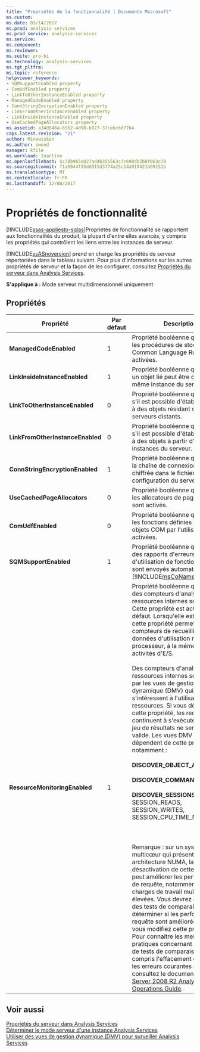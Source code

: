 ```yaml
---
title: "Propriétés de la fonctionnalité | Documents Microsoft"
ms.custom: 
ms.date: 03/14/2017
ms.prod: analysis-services
ms.prod_service: analysis-services
ms.service: 
ms.component: 
ms.reviewer: 
ms.suite: pro-bi
ms.technology: analysis-services
ms.tgt_pltfrm: 
ms.topic: reference
helpviewer_keywords:
- SQMSupportEnabled property
- ComUdfEnabled property
- LinkToOtherInstanceEnabled property
- ManagedCodeEnabled property
- ConnStringEncryptionEnabled property
- LinkFromOtherInstanceEnabled property
- LinkInsideInstanceEnabled property
- UseCachedPageAllocators property
ms.assetid: a34d046a-6562-4d98-b827-37cebc6d77b4
caps.latest.revision: "21"
author: Minewiskan
ms.author: owend
manager: kfile
ms.workload: Inactive
ms.openlocfilehash: 5c78b965e827ad4b355563c7c698db2b8f063c78
ms.sourcegitcommit: f1a6944f95dd015d3774a25c14a919421b09151b
ms.translationtype: MT
ms.contentlocale: fr-FR
ms.lasthandoff: 12/08/2017
---
```

# <a name="feature-properties"></a>Propriétés de fonctionnalité
[!INCLUDE[ssas-appliesto-sqlas](../../includes/ssas-appliesto-sqlas.md)]Propriétés de fonctionnalité se rapportent aux fonctionnalités du produit, la plupart d'entre elles avancés, y compris les propriétés qui contrôlent les liens entre les instances de serveur.  
  
 [!INCLUDE[ssASnoversion](../../includes/ssasnoversion-md.md)] prend en charge les propriétés de serveur répertoriées dans le tableau suivant. Pour plus d’informations sur les autres propriétés de serveur et la façon de les configurer, consultez [Propriétés du serveur dans Analysis Services](../../analysis-services/server-properties/server-properties-in-analysis-services.md).  
  
 **S'applique à :** Mode serveur multidimensionnel uniquement  
  
## <a name="properties"></a>Propriétés  
  
|Propriété|Par défaut|Description|  
|--------------|-------------|-----------------|  
|**ManagedCodeEnabled**|1|Propriété booléenne qui indique si les procédures de stockage du Common Language Runtime sont activées.|  
|**LinkInsideInstanceEnabled**|1|Propriété booléenne qui indique si un objet lié peut être créé dans la même instance du serveur.|  
|**LinkToOtherInstanceEnabled**|0|Propriété booléenne qui indique s'il est possible d'établir des liens à des objets résidant sur des serveurs distants.|  
|**LinkFromOtherInstanceEnabled**|0|Propriété booléenne qui indique s'il est possible d'établir des liens à des objets à partir d'autres instances du serveur.|  
|**ConnStringEncryptionEnabled**|1|Propriété booléenne qui indique si la chaîne de connexion est chiffrée dans le fichier de configuration du serveur.|  
|**UseCachedPageAllocators**|0|Propriété booléenne qui indique si les allocateurs de pages en cache sont activés.|  
|**ComUdfEnabled**|0|Propriété booléenne qui indique si les fonctions définies comme objets COM par l'utilisateur sont activées.|  
|**SQMSupportEnabled**|1|Propriété booléenne qui indique si des rapports d'erreurs et d'utilisation de fonctionnalités sont envoyés automatiquement à [!INCLUDE[msCoName](../../includes/msconame-md.md)] .|  
|**ResourceMonitoringEnabled**|1|Propriété booléenne qui indique si des compteurs d'analyse des ressources internes sont activés. Cette propriété est activée par défaut. Lorsqu'elle est activée, cette propriété permet aux compteurs de recueillir des données d'utilisation relatives au processeur, à la mémoire et aux activités d'E/S.<br /><br /> Des compteurs d'analyse des ressources internes sont utilisés par les vues de gestion dynamique (DMV) qui s'intéressent à l'utilisation des ressources. Si vous désactivez cette propriété, les requêtes DMV continuent à s'exécuter, mais le jeu de résultats ne sera pas valide. Les vues DMV qui dépendent de cette propriété sont notamment :<br /><br /> **DISCOVER_OBJECT_ACTIVITY**<br /><br /> **DISCOVER_COMMAND_OBJECTS**<br /><br /> **DISCOVER_SESSIONS** (pour SESSION_READS, SESSION_WRITES, SESSION_CPU_TIME_MS)<br /><br /> <br /><br /> Remarque : sur un système multicœur qui présente une architecture NUMA, la désactivation de cette propriété peut améliorer les performances de requête, notamment pour les charges de travail multi-utilisateur élevées. Vous devrez effectuer des tests de comparaison afin de déterminer si les performances de requête sont améliorées lorsque vous modifiez cette propriété. Pour connaître les meilleures pratiques concernant l'exécution de tests de comparaison, y compris l'effacement du cache et les erreurs courantes à éviter, consultez le document [SQL Server 2008 R2 Analysis Services Operations Guide](http://go.microsoft.com/fwlink/?LinkID=225539).|  
  
## <a name="see-also"></a>Voir aussi  
 [Propriétés du serveur dans Analysis Services](../../analysis-services/server-properties/server-properties-in-analysis-services.md)   
 [Déterminer le mode serveur d'une instance Analysis Services](../../analysis-services/instances/determine-the-server-mode-of-an-analysis-services-instance.md)   
 [Utiliser des vues de gestion dynamique &#40;DMV&#41; pour surveiller Analysis Services](../../analysis-services/instances/use-dynamic-management-views-dmvs-to-monitor-analysis-services.md)  
  
  
